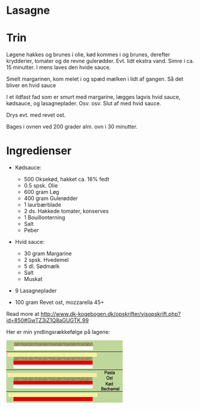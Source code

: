 Lasagne
=======

# Trin

Løgene hakkes og brunes i olie, kød kommes i og brunes, derefter krydderier,
tomater og de revne gulerødder. Evt. lidt ekstra vand. Simre i ca. 15 minutter.
I mens laves den hvide sauce.

Smelt margarinen, kom melet i og spæd mælken i lidt af gangen. Så det bliver en
hvid sauce

I et ildfast fad som er smurt med margarine, lægges lagvis hvid sauce, kødsauce,
og lasagneplader. Osv. osv. Slut af med hvid sauce.

Drys evt. med revet ost.

Bages i ovnen ved 200 grader alm. ovn i 30 minutter.


# Ingredienser
* Kødsauce:
    * 500	Oksekød, hakket ca. 16% fedt
    * 0.5 	spsk.	Olie
    * 600	gram	Løg
    * 400	gram	Gulerødder
    * 1		laurbærblade
    * 2	ds.	Hakkede tomater, konserves
    * 1		Bouillonterning
    * Salt
    * Peber

* Hvid sauce:
    * 30	gram	Margarine
    * 2	spsk.	Hvedemel
    * 5	dl.	Sødmælk
    * Salt
    * Muskat
* 9 Lasagneplader
* 100	gram Revet ost, mozzarella 45+

Read more at http://www.dk-kogebogen.dk/opskrifter/visopskrift.php?id=850#GwTZ3iZ1Q8aGUGTK.99

Her er min yndlingsrækkefølge på lagene:

![Lag](billeder/lasagne.png)
